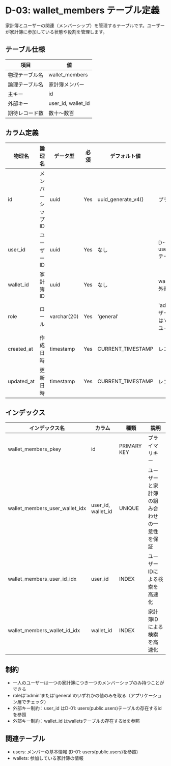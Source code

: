 # D-03: wallet_members テーブル定義

家計簿とユーザーの関連（メンバーシップ）を管理するテーブルです。ユーザーが家計簿に参加している状態や役割を管理します。

## テーブル仕様

| 項目           | 値                 |
| -------------- | ------------------ |
| 物理テーブル名 | wallet_members     |
| 論理テーブル名 | 家計簿メンバー     |
| 主キー         | id                 |
| 外部キー       | user_id, wallet_id |
| 期待レコード数 | 数十〜数百         |

## カラム定義

| 物理名     | 論理名           | データ型    | 必須 | デフォルト値       | 説明                                                   |
| ---------- | ---------------- | ----------- | ---- | ------------------ | ------------------------------------------------------ |
| id         | メンバーシップID | uuid        | Yes  | uuid_generate_v4() | プライマリキー                                         |
| user_id    | ユーザーID       | uuid        | Yes  | なし               | D-01: users(public.users)テーブルの外部キー            |
| wallet_id  | 家計簿ID         | uuid        | Yes  | なし               | walletsテーブルの外部キー                              |
| role       | ロール           | varchar(20) | Yes  | 'general'          | 'admin'（管理ユーザー）または'general'（一般ユーザー） |
| created_at | 作成日時         | timestamp   | Yes  | CURRENT_TIMESTAMP  | レコード作成日時                                       |
| updated_at | 更新日時         | timestamp   | Yes  | CURRENT_TIMESTAMP  | レコード更新日時                                       |

## インデックス

| インデックス名                 | カラム             | 種類        | 説明                                       |
| ------------------------------ | ------------------ | ----------- | ------------------------------------------ |
| wallet_members_pkey            | id                 | PRIMARY KEY | プライマリキー                             |
| wallet_members_user_wallet_idx | user_id, wallet_id | UNIQUE      | ユーザーと家計簿の組み合わせの一意性を保証 |
| wallet_members_user_id_idx     | user_id            | INDEX       | ユーザーIDによる検索を高速化               |
| wallet_members_wallet_id_idx   | wallet_id          | INDEX       | 家計簿IDによる検索を高速化                 |

## 制約

- 一人のユーザーは一つの家計簿につき一つのメンバーシップのみ持つことができる
- roleは'admin'または'general'のいずれかの値のみを取る（アプリケーション層でチェック）
- 外部キー制約：user_id はD-01: users(public.users)テーブルの存在するidを参照
- 外部キー制約：wallet_id はwalletsテーブルの存在するidを参照

## 関連テーブル

- users: メンバーの基本情報 (D-01: users(public.users)を参照)
- wallets: 参加している家計簿の情報
